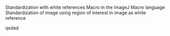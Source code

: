 Standardization with white references
    Macro in the ImageJ Macro language
    Standardization of image using region of interest in image as white reference 
    
qsdad
